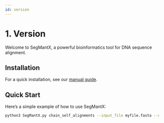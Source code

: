 ```yaml
---
id: version
---
```


# 1. Version

Welcome to SegMantX, a powerful bioinformatics tool for DNA sequence alignment.

## Installation

For a quick installation, see our [manual guide](manual.md).

## Quick Start

Here’s a simple example of how to use SegMantX:

```bash
python3 SegMantX.py chain_self_alignments --input_file myfile.fasta --output_file result.txt

